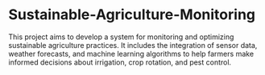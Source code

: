 # Sustainable-Agriculture-Monitoring
This project aims to develop a system for monitoring and optimizing sustainable agriculture practices. It includes the integration of sensor data, weather forecasts, and machine learning algorithms to help farmers make informed decisions about irrigation, crop rotation, and pest control.
